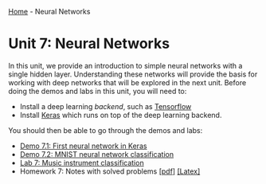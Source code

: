 [Home](../sequence.md) - Neural Networks

# Unit 7:  Neural Networks

In this unit, we provide an introduction to simple neural networks
with a single hidden layer.  Understanding these networks will provide the
basis for working with deep networks that will be explored in the next unit.
Before doing the demos and labs in this unit, you will need to:
*  Install a deep learning *backend*, such as [Tensorflow](https://www.tensorflow.org/install/)
*  Install [Keras](https://keras.io/#installation) which runs on top of the
deep learning backend.

You should then be able to go through the demos and labs:
* [Demo 7.1: First neural network in Keras](./synthetic.ipynb)
* [Demo 7.2: MNIST neural network classification](./mnist_neural.ipynb)
* [Lab 7:  Music instrument classification](./lab07_music_partial.ipynb)
* Homework 7: Notes with solved problems [[pdf]](./hw/hw07_neural.pdf) [[Latex]](./hw/hw07_neural.tex)


